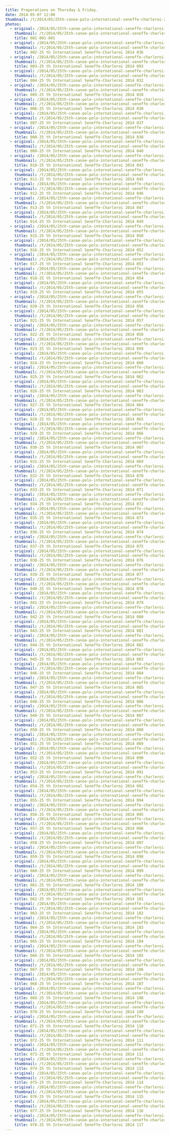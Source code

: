 ```yaml
---
title: Preperations on Thursday & Friday.
date: 2014-05-07 12:00
thumbnail: /t/2014/05/25th-canoe-polo-international-seneffe-charleroi-2014/preperations-on-thursday-friday/001-001-001.jpg
photos:
  - original: /2014/05/25th-canoe-polo-international-seneffe-charleroi-2014/preperations-on-thursday-friday/001-001-001.jpg
    thumbnail: /t/2014/05/25th-canoe-polo-international-seneffe-charleroi-2014/preperations-on-thursday-friday/001-001-001.jpg
    title: 001-001-001
  - original: /2014/05/25th-canoe-polo-international-seneffe-charleroi-2014/preperations-on-thursday-friday/002-25-th-international-seneffe-charleroi-2014-036.jpg
    thumbnail: /t/2014/05/25th-canoe-polo-international-seneffe-charleroi-2014/preperations-on-thursday-friday/002-25-th-international-seneffe-charleroi-2014-036.jpg
    title: 002-25 th International Seneffe-Charleroi 2014 036
  - original: /2014/05/25th-canoe-polo-international-seneffe-charleroi-2014/preperations-on-thursday-friday/003-25-th-international-seneffe-charleroi-2014-093.jpg
    thumbnail: /t/2014/05/25th-canoe-polo-international-seneffe-charleroi-2014/preperations-on-thursday-friday/003-25-th-international-seneffe-charleroi-2014-093.jpg
    title: 003-25 th International Seneffe-Charleroi 2014 093
  - original: /2014/05/25th-canoe-polo-international-seneffe-charleroi-2014/preperations-on-thursday-friday/004-25-th-international-seneffe-charleroi-2014-032.jpg
    thumbnail: /t/2014/05/25th-canoe-polo-international-seneffe-charleroi-2014/preperations-on-thursday-friday/004-25-th-international-seneffe-charleroi-2014-032.jpg
    title: 004-25 th International Seneffe-Charleroi 2014 032
  - original: /2014/05/25th-canoe-polo-international-seneffe-charleroi-2014/preperations-on-thursday-friday/005-25-th-international-seneffe-charleroi-2014-028.jpg
    thumbnail: /t/2014/05/25th-canoe-polo-international-seneffe-charleroi-2014/preperations-on-thursday-friday/005-25-th-international-seneffe-charleroi-2014-028.jpg
    title: 005-25 th International Seneffe-Charleroi 2014 028
  - original: /2014/05/25th-canoe-polo-international-seneffe-charleroi-2014/preperations-on-thursday-friday/006-25-th-international-seneffe-charleroi-2014-030.jpg
    thumbnail: /t/2014/05/25th-canoe-polo-international-seneffe-charleroi-2014/preperations-on-thursday-friday/006-25-th-international-seneffe-charleroi-2014-030.jpg
    title: 006-25 th International Seneffe-Charleroi 2014 030
  - original: /2014/05/25th-canoe-polo-international-seneffe-charleroi-2014/preperations-on-thursday-friday/007-25-th-international-seneffe-charleroi-2014-037.jpg
    thumbnail: /t/2014/05/25th-canoe-polo-international-seneffe-charleroi-2014/preperations-on-thursday-friday/007-25-th-international-seneffe-charleroi-2014-037.jpg
    title: 007-25 th International Seneffe-Charleroi 2014 037
  - original: /2014/05/25th-canoe-polo-international-seneffe-charleroi-2014/preperations-on-thursday-friday/008-25-th-international-seneffe-charleroi-2014-038.jpg
    thumbnail: /t/2014/05/25th-canoe-polo-international-seneffe-charleroi-2014/preperations-on-thursday-friday/008-25-th-international-seneffe-charleroi-2014-038.jpg
    title: 008-25 th International Seneffe-Charleroi 2014 038
  - original: /2014/05/25th-canoe-polo-international-seneffe-charleroi-2014/preperations-on-thursday-friday/009-25-th-international-seneffe-charleroi-2014-040.jpg
    thumbnail: /t/2014/05/25th-canoe-polo-international-seneffe-charleroi-2014/preperations-on-thursday-friday/009-25-th-international-seneffe-charleroi-2014-040.jpg
    title: 009-25 th International Seneffe-Charleroi 2014 040
  - original: /2014/05/25th-canoe-polo-international-seneffe-charleroi-2014/preperations-on-thursday-friday/010-25-th-international-seneffe-charleroi-2014-043.jpg
    thumbnail: /t/2014/05/25th-canoe-polo-international-seneffe-charleroi-2014/preperations-on-thursday-friday/010-25-th-international-seneffe-charleroi-2014-043.jpg
    title: 010-25 th International Seneffe-Charleroi 2014 043
  - original: /2014/05/25th-canoe-polo-international-seneffe-charleroi-2014/preperations-on-thursday-friday/011-25-th-international-seneffe-charleroi-2014-045.jpg
    thumbnail: /t/2014/05/25th-canoe-polo-international-seneffe-charleroi-2014/preperations-on-thursday-friday/011-25-th-international-seneffe-charleroi-2014-045.jpg
    title: 011-25 th International Seneffe-Charleroi 2014 045
  - original: /2014/05/25th-canoe-polo-international-seneffe-charleroi-2014/preperations-on-thursday-friday/012-25-th-international-seneffe-charleroi-2014-046.jpg
    thumbnail: /t/2014/05/25th-canoe-polo-international-seneffe-charleroi-2014/preperations-on-thursday-friday/012-25-th-international-seneffe-charleroi-2014-046.jpg
    title: 012-25 th International Seneffe-Charleroi 2014 046
  - original: /2014/05/25th-canoe-polo-international-seneffe-charleroi-2014/preperations-on-thursday-friday/013-25-th-international-seneffe-charleroi-2014-047.jpg
    thumbnail: /t/2014/05/25th-canoe-polo-international-seneffe-charleroi-2014/preperations-on-thursday-friday/013-25-th-international-seneffe-charleroi-2014-047.jpg
    title: 013-25 th International Seneffe-Charleroi 2014 047
  - original: /2014/05/25th-canoe-polo-international-seneffe-charleroi-2014/preperations-on-thursday-friday/014-25-th-international-seneffe-charleroi-2014-049.jpg
    thumbnail: /t/2014/05/25th-canoe-polo-international-seneffe-charleroi-2014/preperations-on-thursday-friday/014-25-th-international-seneffe-charleroi-2014-049.jpg
    title: 014-25 th International Seneffe-Charleroi 2014 049
  - original: /2014/05/25th-canoe-polo-international-seneffe-charleroi-2014/preperations-on-thursday-friday/015-25-th-international-seneffe-charleroi-2014-050.jpg
    thumbnail: /t/2014/05/25th-canoe-polo-international-seneffe-charleroi-2014/preperations-on-thursday-friday/015-25-th-international-seneffe-charleroi-2014-050.jpg
    title: 015-25 th International Seneffe-Charleroi 2014 050
  - original: /2014/05/25th-canoe-polo-international-seneffe-charleroi-2014/preperations-on-thursday-friday/016-25-th-international-seneffe-charleroi-2014-052.jpg
    thumbnail: /t/2014/05/25th-canoe-polo-international-seneffe-charleroi-2014/preperations-on-thursday-friday/016-25-th-international-seneffe-charleroi-2014-052.jpg
    title: 016-25 th International Seneffe-Charleroi 2014 052
  - original: /2014/05/25th-canoe-polo-international-seneffe-charleroi-2014/preperations-on-thursday-friday/017-25-th-international-seneffe-charleroi-2014-053.jpg
    thumbnail: /t/2014/05/25th-canoe-polo-international-seneffe-charleroi-2014/preperations-on-thursday-friday/017-25-th-international-seneffe-charleroi-2014-053.jpg
    title: 017-25 th International Seneffe-Charleroi 2014 053
  - original: /2014/05/25th-canoe-polo-international-seneffe-charleroi-2014/preperations-on-thursday-friday/018-25-th-international-seneffe-charleroi-2014-054.jpg
    thumbnail: /t/2014/05/25th-canoe-polo-international-seneffe-charleroi-2014/preperations-on-thursday-friday/018-25-th-international-seneffe-charleroi-2014-054.jpg
    title: 018-25 th International Seneffe-Charleroi 2014 054
  - original: /2014/05/25th-canoe-polo-international-seneffe-charleroi-2014/preperations-on-thursday-friday/019-25-th-international-seneffe-charleroi-2014-055.jpg
    thumbnail: /t/2014/05/25th-canoe-polo-international-seneffe-charleroi-2014/preperations-on-thursday-friday/019-25-th-international-seneffe-charleroi-2014-055.jpg
    title: 019-25 th International Seneffe-Charleroi 2014 055
  - original: /2014/05/25th-canoe-polo-international-seneffe-charleroi-2014/preperations-on-thursday-friday/020-25-th-international-seneffe-charleroi-2014-056.jpg
    thumbnail: /t/2014/05/25th-canoe-polo-international-seneffe-charleroi-2014/preperations-on-thursday-friday/020-25-th-international-seneffe-charleroi-2014-056.jpg
    title: 020-25 th International Seneffe-Charleroi 2014 056
  - original: /2014/05/25th-canoe-polo-international-seneffe-charleroi-2014/preperations-on-thursday-friday/021-25-th-international-seneffe-charleroi-2014-057.jpg
    thumbnail: /t/2014/05/25th-canoe-polo-international-seneffe-charleroi-2014/preperations-on-thursday-friday/021-25-th-international-seneffe-charleroi-2014-057.jpg
    title: 021-25 th International Seneffe-Charleroi 2014 057
  - original: /2014/05/25th-canoe-polo-international-seneffe-charleroi-2014/preperations-on-thursday-friday/022-25-th-international-seneffe-charleroi-2014-058.jpg
    thumbnail: /t/2014/05/25th-canoe-polo-international-seneffe-charleroi-2014/preperations-on-thursday-friday/022-25-th-international-seneffe-charleroi-2014-058.jpg
    title: 022-25 th International Seneffe-Charleroi 2014 058
  - original: /2014/05/25th-canoe-polo-international-seneffe-charleroi-2014/preperations-on-thursday-friday/023-25-th-international-seneffe-charleroi-2014-059.jpg
    thumbnail: /t/2014/05/25th-canoe-polo-international-seneffe-charleroi-2014/preperations-on-thursday-friday/023-25-th-international-seneffe-charleroi-2014-059.jpg
    title: 023-25 th International Seneffe-Charleroi 2014 059
  - original: /2014/05/25th-canoe-polo-international-seneffe-charleroi-2014/preperations-on-thursday-friday/024-25-th-international-seneffe-charleroi-2014-060.jpg
    thumbnail: /t/2014/05/25th-canoe-polo-international-seneffe-charleroi-2014/preperations-on-thursday-friday/024-25-th-international-seneffe-charleroi-2014-060.jpg
    title: 024-25 th International Seneffe-Charleroi 2014 060
  - original: /2014/05/25th-canoe-polo-international-seneffe-charleroi-2014/preperations-on-thursday-friday/025-25-th-international-seneffe-charleroi-2014-062.jpg
    thumbnail: /t/2014/05/25th-canoe-polo-international-seneffe-charleroi-2014/preperations-on-thursday-friday/025-25-th-international-seneffe-charleroi-2014-062.jpg
    title: 025-25 th International Seneffe-Charleroi 2014 062
  - original: /2014/05/25th-canoe-polo-international-seneffe-charleroi-2014/preperations-on-thursday-friday/026-25-th-international-seneffe-charleroi-2014-063.jpg
    thumbnail: /t/2014/05/25th-canoe-polo-international-seneffe-charleroi-2014/preperations-on-thursday-friday/026-25-th-international-seneffe-charleroi-2014-063.jpg
    title: 026-25 th International Seneffe-Charleroi 2014 063
  - original: /2014/05/25th-canoe-polo-international-seneffe-charleroi-2014/preperations-on-thursday-friday/027-25-th-international-seneffe-charleroi-2014-064.jpg
    thumbnail: /t/2014/05/25th-canoe-polo-international-seneffe-charleroi-2014/preperations-on-thursday-friday/027-25-th-international-seneffe-charleroi-2014-064.jpg
    title: 027-25 th International Seneffe-Charleroi 2014 064
  - original: /2014/05/25th-canoe-polo-international-seneffe-charleroi-2014/preperations-on-thursday-friday/028-25-th-international-seneffe-charleroi-2014-065.jpg
    thumbnail: /t/2014/05/25th-canoe-polo-international-seneffe-charleroi-2014/preperations-on-thursday-friday/028-25-th-international-seneffe-charleroi-2014-065.jpg
    title: 028-25 th International Seneffe-Charleroi 2014 065
  - original: /2014/05/25th-canoe-polo-international-seneffe-charleroi-2014/preperations-on-thursday-friday/029-25-th-international-seneffe-charleroi-2014-066.jpg
    thumbnail: /t/2014/05/25th-canoe-polo-international-seneffe-charleroi-2014/preperations-on-thursday-friday/029-25-th-international-seneffe-charleroi-2014-066.jpg
    title: 029-25 th International Seneffe-Charleroi 2014 066
  - original: /2014/05/25th-canoe-polo-international-seneffe-charleroi-2014/preperations-on-thursday-friday/030-25-th-international-seneffe-charleroi-2014-067.jpg
    thumbnail: /t/2014/05/25th-canoe-polo-international-seneffe-charleroi-2014/preperations-on-thursday-friday/030-25-th-international-seneffe-charleroi-2014-067.jpg
    title: 030-25 th International Seneffe-Charleroi 2014 067
  - original: /2014/05/25th-canoe-polo-international-seneffe-charleroi-2014/preperations-on-thursday-friday/031-25-th-international-seneffe-charleroi-2014-069.jpg
    thumbnail: /t/2014/05/25th-canoe-polo-international-seneffe-charleroi-2014/preperations-on-thursday-friday/031-25-th-international-seneffe-charleroi-2014-069.jpg
    title: 031-25 th International Seneffe-Charleroi 2014 069
  - original: /2014/05/25th-canoe-polo-international-seneffe-charleroi-2014/preperations-on-thursday-friday/032-25-th-international-seneffe-charleroi-2014-070.jpg
    thumbnail: /t/2014/05/25th-canoe-polo-international-seneffe-charleroi-2014/preperations-on-thursday-friday/032-25-th-international-seneffe-charleroi-2014-070.jpg
    title: 032-25 th International Seneffe-Charleroi 2014 070
  - original: /2014/05/25th-canoe-polo-international-seneffe-charleroi-2014/preperations-on-thursday-friday/033-25-th-international-seneffe-charleroi-2014-071.jpg
    thumbnail: /t/2014/05/25th-canoe-polo-international-seneffe-charleroi-2014/preperations-on-thursday-friday/033-25-th-international-seneffe-charleroi-2014-071.jpg
    title: 033-25 th International Seneffe-Charleroi 2014 071
  - original: /2014/05/25th-canoe-polo-international-seneffe-charleroi-2014/preperations-on-thursday-friday/034-25-th-international-seneffe-charleroi-2014-072.jpg
    thumbnail: /t/2014/05/25th-canoe-polo-international-seneffe-charleroi-2014/preperations-on-thursday-friday/034-25-th-international-seneffe-charleroi-2014-072.jpg
    title: 034-25 th International Seneffe-Charleroi 2014 072
  - original: /2014/05/25th-canoe-polo-international-seneffe-charleroi-2014/preperations-on-thursday-friday/035-25-th-international-seneffe-charleroi-2014-073.jpg
    thumbnail: /t/2014/05/25th-canoe-polo-international-seneffe-charleroi-2014/preperations-on-thursday-friday/035-25-th-international-seneffe-charleroi-2014-073.jpg
    title: 035-25 th International Seneffe-Charleroi 2014 073
  - original: /2014/05/25th-canoe-polo-international-seneffe-charleroi-2014/preperations-on-thursday-friday/036-25-th-international-seneffe-charleroi-2014-074.jpg
    thumbnail: /t/2014/05/25th-canoe-polo-international-seneffe-charleroi-2014/preperations-on-thursday-friday/036-25-th-international-seneffe-charleroi-2014-074.jpg
    title: 036-25 th International Seneffe-Charleroi 2014 074
  - original: /2014/05/25th-canoe-polo-international-seneffe-charleroi-2014/preperations-on-thursday-friday/037-25-th-international-seneffe-charleroi-2014-075.jpg
    thumbnail: /t/2014/05/25th-canoe-polo-international-seneffe-charleroi-2014/preperations-on-thursday-friday/037-25-th-international-seneffe-charleroi-2014-075.jpg
    title: 037-25 th International Seneffe-Charleroi 2014 075
  - original: /2014/05/25th-canoe-polo-international-seneffe-charleroi-2014/preperations-on-thursday-friday/038-25-th-international-seneffe-charleroi-2014-076.jpg
    thumbnail: /t/2014/05/25th-canoe-polo-international-seneffe-charleroi-2014/preperations-on-thursday-friday/038-25-th-international-seneffe-charleroi-2014-076.jpg
    title: 038-25 th International Seneffe-Charleroi 2014 076
  - original: /2014/05/25th-canoe-polo-international-seneffe-charleroi-2014/preperations-on-thursday-friday/039-25-th-international-seneffe-charleroi-2014-077.jpg
    thumbnail: /t/2014/05/25th-canoe-polo-international-seneffe-charleroi-2014/preperations-on-thursday-friday/039-25-th-international-seneffe-charleroi-2014-077.jpg
    title: 039-25 th International Seneffe-Charleroi 2014 077
  - original: /2014/05/25th-canoe-polo-international-seneffe-charleroi-2014/preperations-on-thursday-friday/040-25-th-international-seneffe-charleroi-2014-078.jpg
    thumbnail: /t/2014/05/25th-canoe-polo-international-seneffe-charleroi-2014/preperations-on-thursday-friday/040-25-th-international-seneffe-charleroi-2014-078.jpg
    title: 040-25 th International Seneffe-Charleroi 2014 078
  - original: /2014/05/25th-canoe-polo-international-seneffe-charleroi-2014/preperations-on-thursday-friday/041-25-th-international-seneffe-charleroi-2014-079.jpg
    thumbnail: /t/2014/05/25th-canoe-polo-international-seneffe-charleroi-2014/preperations-on-thursday-friday/041-25-th-international-seneffe-charleroi-2014-079.jpg
    title: 041-25 th International Seneffe-Charleroi 2014 079
  - original: /2014/05/25th-canoe-polo-international-seneffe-charleroi-2014/preperations-on-thursday-friday/042-25-th-international-seneffe-charleroi-2014-080.jpg
    thumbnail: /t/2014/05/25th-canoe-polo-international-seneffe-charleroi-2014/preperations-on-thursday-friday/042-25-th-international-seneffe-charleroi-2014-080.jpg
    title: 042-25 th International Seneffe-Charleroi 2014 080
  - original: /2014/05/25th-canoe-polo-international-seneffe-charleroi-2014/preperations-on-thursday-friday/043-25-th-international-seneffe-charleroi-2014-081.jpg
    thumbnail: /t/2014/05/25th-canoe-polo-international-seneffe-charleroi-2014/preperations-on-thursday-friday/043-25-th-international-seneffe-charleroi-2014-081.jpg
    title: 043-25 th International Seneffe-Charleroi 2014 081
  - original: /2014/05/25th-canoe-polo-international-seneffe-charleroi-2014/preperations-on-thursday-friday/044-25-th-international-seneffe-charleroi-2014-082.jpg
    thumbnail: /t/2014/05/25th-canoe-polo-international-seneffe-charleroi-2014/preperations-on-thursday-friday/044-25-th-international-seneffe-charleroi-2014-082.jpg
    title: 044-25 th International Seneffe-Charleroi 2014 082
  - original: /2014/05/25th-canoe-polo-international-seneffe-charleroi-2014/preperations-on-thursday-friday/045-25-th-international-seneffe-charleroi-2014-083.jpg
    thumbnail: /t/2014/05/25th-canoe-polo-international-seneffe-charleroi-2014/preperations-on-thursday-friday/045-25-th-international-seneffe-charleroi-2014-083.jpg
    title: 045-25 th International Seneffe-Charleroi 2014 083
  - original: /2014/05/25th-canoe-polo-international-seneffe-charleroi-2014/preperations-on-thursday-friday/046-25-th-international-seneffe-charleroi-2014-084.jpg
    thumbnail: /t/2014/05/25th-canoe-polo-international-seneffe-charleroi-2014/preperations-on-thursday-friday/046-25-th-international-seneffe-charleroi-2014-084.jpg
    title: 046-25 th International Seneffe-Charleroi 2014 084
  - original: /2014/05/25th-canoe-polo-international-seneffe-charleroi-2014/preperations-on-thursday-friday/047-25-th-international-seneffe-charleroi-2014-085.jpg
    thumbnail: /t/2014/05/25th-canoe-polo-international-seneffe-charleroi-2014/preperations-on-thursday-friday/047-25-th-international-seneffe-charleroi-2014-085.jpg
    title: 047-25 th International Seneffe-Charleroi 2014 085
  - original: /2014/05/25th-canoe-polo-international-seneffe-charleroi-2014/preperations-on-thursday-friday/048-25-th-international-seneffe-charleroi-2014-086.jpg
    thumbnail: /t/2014/05/25th-canoe-polo-international-seneffe-charleroi-2014/preperations-on-thursday-friday/048-25-th-international-seneffe-charleroi-2014-086.jpg
    title: 048-25 th International Seneffe-Charleroi 2014 086
  - original: /2014/05/25th-canoe-polo-international-seneffe-charleroi-2014/preperations-on-thursday-friday/049-25-th-international-seneffe-charleroi-2014-087.jpg
    thumbnail: /t/2014/05/25th-canoe-polo-international-seneffe-charleroi-2014/preperations-on-thursday-friday/049-25-th-international-seneffe-charleroi-2014-087.jpg
    title: 049-25 th International Seneffe-Charleroi 2014 087
  - original: /2014/05/25th-canoe-polo-international-seneffe-charleroi-2014/preperations-on-thursday-friday/050-25-th-international-seneffe-charleroi-2014-088.jpg
    thumbnail: /t/2014/05/25th-canoe-polo-international-seneffe-charleroi-2014/preperations-on-thursday-friday/050-25-th-international-seneffe-charleroi-2014-088.jpg
    title: 050-25 th International Seneffe-Charleroi 2014 088
  - original: /2014/05/25th-canoe-polo-international-seneffe-charleroi-2014/preperations-on-thursday-friday/051-25-th-international-seneffe-charleroi-2014-089.jpg
    thumbnail: /t/2014/05/25th-canoe-polo-international-seneffe-charleroi-2014/preperations-on-thursday-friday/051-25-th-international-seneffe-charleroi-2014-089.jpg
    title: 051-25 th International Seneffe-Charleroi 2014 089
  - original: /2014/05/25th-canoe-polo-international-seneffe-charleroi-2014/preperations-on-thursday-friday/052-25-th-international-seneffe-charleroi-2014-090.jpg
    thumbnail: /t/2014/05/25th-canoe-polo-international-seneffe-charleroi-2014/preperations-on-thursday-friday/052-25-th-international-seneffe-charleroi-2014-090.jpg
    title: 052-25 th International Seneffe-Charleroi 2014 090
  - original: /2014/05/25th-canoe-polo-international-seneffe-charleroi-2014/preperations-on-thursday-friday/053-25-th-international-seneffe-charleroi-2014-091.jpg
    thumbnail: /t/2014/05/25th-canoe-polo-international-seneffe-charleroi-2014/preperations-on-thursday-friday/053-25-th-international-seneffe-charleroi-2014-091.jpg
    title: 053-25 th International Seneffe-Charleroi 2014 091
  - original: /2014/05/25th-canoe-polo-international-seneffe-charleroi-2014/preperations-on-thursday-friday/054-25-th-international-seneffe-charleroi-2014-092.jpg
    thumbnail: /t/2014/05/25th-canoe-polo-international-seneffe-charleroi-2014/preperations-on-thursday-friday/054-25-th-international-seneffe-charleroi-2014-092.jpg
    title: 054-25 th International Seneffe-Charleroi 2014 092
  - original: /2014/05/25th-canoe-polo-international-seneffe-charleroi-2014/preperations-on-thursday-friday/055-25-th-international-seneffe-charleroi-2014-094.jpg
    thumbnail: /t/2014/05/25th-canoe-polo-international-seneffe-charleroi-2014/preperations-on-thursday-friday/055-25-th-international-seneffe-charleroi-2014-094.jpg
    title: 055-25 th International Seneffe-Charleroi 2014 094
  - original: /2014/05/25th-canoe-polo-international-seneffe-charleroi-2014/preperations-on-thursday-friday/056-25-th-international-seneffe-charleroi-2014-095.jpg
    thumbnail: /t/2014/05/25th-canoe-polo-international-seneffe-charleroi-2014/preperations-on-thursday-friday/056-25-th-international-seneffe-charleroi-2014-095.jpg
    title: 056-25 th International Seneffe-Charleroi 2014 095
  - original: /2014/05/25th-canoe-polo-international-seneffe-charleroi-2014/preperations-on-thursday-friday/057-25-th-international-seneffe-charleroi-2014-096.jpg
    thumbnail: /t/2014/05/25th-canoe-polo-international-seneffe-charleroi-2014/preperations-on-thursday-friday/057-25-th-international-seneffe-charleroi-2014-096.jpg
    title: 057-25 th International Seneffe-Charleroi 2014 096
  - original: /2014/05/25th-canoe-polo-international-seneffe-charleroi-2014/preperations-on-thursday-friday/058-25-th-international-seneffe-charleroi-2014-097.jpg
    thumbnail: /t/2014/05/25th-canoe-polo-international-seneffe-charleroi-2014/preperations-on-thursday-friday/058-25-th-international-seneffe-charleroi-2014-097.jpg
    title: 058-25 th International Seneffe-Charleroi 2014 097
  - original: /2014/05/25th-canoe-polo-international-seneffe-charleroi-2014/preperations-on-thursday-friday/059-25-th-international-seneffe-charleroi-2014-098.jpg
    thumbnail: /t/2014/05/25th-canoe-polo-international-seneffe-charleroi-2014/preperations-on-thursday-friday/059-25-th-international-seneffe-charleroi-2014-098.jpg
    title: 059-25 th International Seneffe-Charleroi 2014 098
  - original: /2014/05/25th-canoe-polo-international-seneffe-charleroi-2014/preperations-on-thursday-friday/060-25-th-international-seneffe-charleroi-2014-099.jpg
    thumbnail: /t/2014/05/25th-canoe-polo-international-seneffe-charleroi-2014/preperations-on-thursday-friday/060-25-th-international-seneffe-charleroi-2014-099.jpg
    title: 060-25 th International Seneffe-Charleroi 2014 099
  - original: /2014/05/25th-canoe-polo-international-seneffe-charleroi-2014/preperations-on-thursday-friday/061-25-th-international-seneffe-charleroi-2014-100.jpg
    thumbnail: /t/2014/05/25th-canoe-polo-international-seneffe-charleroi-2014/preperations-on-thursday-friday/061-25-th-international-seneffe-charleroi-2014-100.jpg
    title: 061-25 th International Seneffe-Charleroi 2014 100
  - original: /2014/05/25th-canoe-polo-international-seneffe-charleroi-2014/preperations-on-thursday-friday/062-25-th-international-seneffe-charleroi-2014-101.jpg
    thumbnail: /t/2014/05/25th-canoe-polo-international-seneffe-charleroi-2014/preperations-on-thursday-friday/062-25-th-international-seneffe-charleroi-2014-101.jpg
    title: 062-25 th International Seneffe-Charleroi 2014 101
  - original: /2014/05/25th-canoe-polo-international-seneffe-charleroi-2014/preperations-on-thursday-friday/063-25-th-international-seneffe-charleroi-2014-102.jpg
    thumbnail: /t/2014/05/25th-canoe-polo-international-seneffe-charleroi-2014/preperations-on-thursday-friday/063-25-th-international-seneffe-charleroi-2014-102.jpg
    title: 063-25 th International Seneffe-Charleroi 2014 102
  - original: /2014/05/25th-canoe-polo-international-seneffe-charleroi-2014/preperations-on-thursday-friday/064-25-th-international-seneffe-charleroi-2014-103.jpg
    thumbnail: /t/2014/05/25th-canoe-polo-international-seneffe-charleroi-2014/preperations-on-thursday-friday/064-25-th-international-seneffe-charleroi-2014-103.jpg
    title: 064-25 th International Seneffe-Charleroi 2014 103
  - original: /2014/05/25th-canoe-polo-international-seneffe-charleroi-2014/preperations-on-thursday-friday/065-25-th-international-seneffe-charleroi-2014-104.jpg
    thumbnail: /t/2014/05/25th-canoe-polo-international-seneffe-charleroi-2014/preperations-on-thursday-friday/065-25-th-international-seneffe-charleroi-2014-104.jpg
    title: 065-25 th International Seneffe-Charleroi 2014 104
  - original: /2014/05/25th-canoe-polo-international-seneffe-charleroi-2014/preperations-on-thursday-friday/066-25-th-international-seneffe-charleroi-2014-105.jpg
    thumbnail: /t/2014/05/25th-canoe-polo-international-seneffe-charleroi-2014/preperations-on-thursday-friday/066-25-th-international-seneffe-charleroi-2014-105.jpg
    title: 066-25 th International Seneffe-Charleroi 2014 105
  - original: /2014/05/25th-canoe-polo-international-seneffe-charleroi-2014/preperations-on-thursday-friday/067-25-th-international-seneffe-charleroi-2014-106.jpg
    thumbnail: /t/2014/05/25th-canoe-polo-international-seneffe-charleroi-2014/preperations-on-thursday-friday/067-25-th-international-seneffe-charleroi-2014-106.jpg
    title: 067-25 th International Seneffe-Charleroi 2014 106
  - original: /2014/05/25th-canoe-polo-international-seneffe-charleroi-2014/preperations-on-thursday-friday/068-25-th-international-seneffe-charleroi-2014-107.jpg
    thumbnail: /t/2014/05/25th-canoe-polo-international-seneffe-charleroi-2014/preperations-on-thursday-friday/068-25-th-international-seneffe-charleroi-2014-107.jpg
    title: 068-25 th International Seneffe-Charleroi 2014 107
  - original: /2014/05/25th-canoe-polo-international-seneffe-charleroi-2014/preperations-on-thursday-friday/069-25-th-international-seneffe-charleroi-2014-108.jpg
    thumbnail: /t/2014/05/25th-canoe-polo-international-seneffe-charleroi-2014/preperations-on-thursday-friday/069-25-th-international-seneffe-charleroi-2014-108.jpg
    title: 069-25 th International Seneffe-Charleroi 2014 108
  - original: /2014/05/25th-canoe-polo-international-seneffe-charleroi-2014/preperations-on-thursday-friday/070-25-th-international-seneffe-charleroi-2014-109.jpg
    thumbnail: /t/2014/05/25th-canoe-polo-international-seneffe-charleroi-2014/preperations-on-thursday-friday/070-25-th-international-seneffe-charleroi-2014-109.jpg
    title: 070-25 th International Seneffe-Charleroi 2014 109
  - original: /2014/05/25th-canoe-polo-international-seneffe-charleroi-2014/preperations-on-thursday-friday/071-25-th-international-seneffe-charleroi-2014-110.jpg
    thumbnail: /t/2014/05/25th-canoe-polo-international-seneffe-charleroi-2014/preperations-on-thursday-friday/071-25-th-international-seneffe-charleroi-2014-110.jpg
    title: 071-25 th International Seneffe-Charleroi 2014 110
  - original: /2014/05/25th-canoe-polo-international-seneffe-charleroi-2014/preperations-on-thursday-friday/072-25-th-international-seneffe-charleroi-2014-111.jpg
    thumbnail: /t/2014/05/25th-canoe-polo-international-seneffe-charleroi-2014/preperations-on-thursday-friday/072-25-th-international-seneffe-charleroi-2014-111.jpg
    title: 072-25 th International Seneffe-Charleroi 2014 111
  - original: /2014/05/25th-canoe-polo-international-seneffe-charleroi-2014/preperations-on-thursday-friday/073-25-th-international-seneffe-charleroi-2014-112.jpg
    thumbnail: /t/2014/05/25th-canoe-polo-international-seneffe-charleroi-2014/preperations-on-thursday-friday/073-25-th-international-seneffe-charleroi-2014-112.jpg
    title: 073-25 th International Seneffe-Charleroi 2014 112
  - original: /2014/05/25th-canoe-polo-international-seneffe-charleroi-2014/preperations-on-thursday-friday/074-25-th-international-seneffe-charleroi-2014-113.jpg
    thumbnail: /t/2014/05/25th-canoe-polo-international-seneffe-charleroi-2014/preperations-on-thursday-friday/074-25-th-international-seneffe-charleroi-2014-113.jpg
    title: 074-25 th International Seneffe-Charleroi 2014 113
  - original: /2014/05/25th-canoe-polo-international-seneffe-charleroi-2014/preperations-on-thursday-friday/075-25-th-international-seneffe-charleroi-2014-114.jpg
    thumbnail: /t/2014/05/25th-canoe-polo-international-seneffe-charleroi-2014/preperations-on-thursday-friday/075-25-th-international-seneffe-charleroi-2014-114.jpg
    title: 075-25 th International Seneffe-Charleroi 2014 114
  - original: /2014/05/25th-canoe-polo-international-seneffe-charleroi-2014/preperations-on-thursday-friday/076-25-th-international-seneffe-charleroi-2014-115.jpg
    thumbnail: /t/2014/05/25th-canoe-polo-international-seneffe-charleroi-2014/preperations-on-thursday-friday/076-25-th-international-seneffe-charleroi-2014-115.jpg
    title: 076-25 th International Seneffe-Charleroi 2014 115
  - original: /2014/05/25th-canoe-polo-international-seneffe-charleroi-2014/preperations-on-thursday-friday/077-25-th-international-seneffe-charleroi-2014-116.jpg
    thumbnail: /t/2014/05/25th-canoe-polo-international-seneffe-charleroi-2014/preperations-on-thursday-friday/077-25-th-international-seneffe-charleroi-2014-116.jpg
    title: 077-25 th International Seneffe-Charleroi 2014 116
  - original: /2014/05/25th-canoe-polo-international-seneffe-charleroi-2014/preperations-on-thursday-friday/078-25-th-international-seneffe-charleroi-2014-117.jpg
    thumbnail: /t/2014/05/25th-canoe-polo-international-seneffe-charleroi-2014/preperations-on-thursday-friday/078-25-th-international-seneffe-charleroi-2014-117.jpg
    title: 078-25 th International Seneffe-Charleroi 2014 117
---
```

